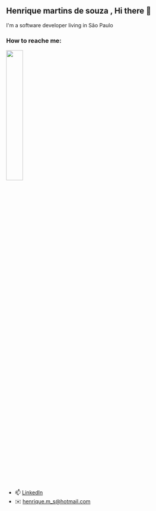 ## Henrique martins de souza , Hi there 👋
I'm a software developer living in São Paulo

### How to reache me:
 <img src="https://media.giphy.com/media/yPhqlJccIOaru/source.gif" width="30%" height="30%" />

- 📫  [LinkedIn](https://www.linkedin.com/in/henrique-martins-de-souza-318814103/)
- ✉️   henrique.m_s@hotmail.com

<!--
**henriquemsouza/henriquemsouza** is a ✨ _special_ ✨ repository because its `README.md` (this file) appears on your GitHub profile.

Here are some ideas to get you started:

- 🔭 I’m currently working on ...
- 🌱 I’m currently learning ...
- 👯 I’m looking to collaborate on ...
- 🤔 I’m looking for help with ...
- 💬 Ask me about ...
- 📫 How to reach me: ...
- 😄 Pronouns: ...
- ⚡ Fun fact: ...
-->

